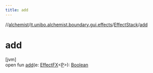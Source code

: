 ```yaml
---
title: add
---
```

//[alchemist](../../../index.html)/[it.unibo.alchemist.boundary.gui.effects](../index.html)/[EffectStack](index.html)/[add](add.html)



# add



[jvm]\
open fun [add](add.html)(e: [EffectFX](../-effect-f-x/index.html)<[P](../../it.unibo.alchemist.boundary.monitor/-f-x-step-monitor/index.html)>): [Boolean](https://kotlinlang.org/api/latest/jvm/stdlib/kotlin/-boolean/index.html)




